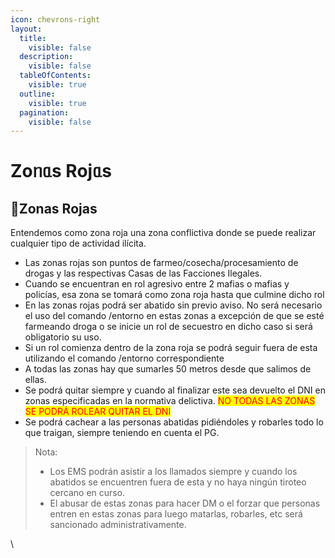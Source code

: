 ```yaml
---
icon: chevrons-right
layout:
  title:
    visible: false
  description:
    visible: false
  tableOfContents:
    visible: true
  outline:
    visible: true
  pagination:
    visible: false
---
```


# Zoᥒᥲs Rojᥲs

## 📖Zonas Rojas

Entendemos como zona roja una zona conflictiva donde se puede realizar cualquier tipo de actividad ilícita.

* Las zonas rojas son puntos de farmeo/cosecha/procesamiento de drogas y las respectivas Casas de las Facciones Ilegales.
* Cuando se encuentran en rol agresivo entre 2 mafias o mafias y policías, esa zona se tomará como zona roja hasta que culmine dicho rol
* En las zonas rojas podrá ser abatido sin previo aviso. No será necesario el uso del comando /entorno en estas zonas a excepción de que se esté farmeando droga o se inicie un rol de secuestro en dicho caso si será obligatorio su uso.
* Si un rol comienza dentro de la zona roja se podrá seguir fuera de esta utilizando el comando /entorno correspondiente
* A todas las zonas hay que sumarles 50 metros desde que salimos de ellas.
* Se podrá quitar siempre y cuando al finalizar este sea devuelto el DNI en zonas especificadas en la normativa delictiva. <mark style="color:red;">NO TODAS LAS ZONAS SE PODRÁ ROLEAR QUITAR EL DNI</mark>
* Se podrá cachear a las personas abatidas pidiéndoles y robarles todo lo que traigan, siempre teniendo en cuenta el PG.

> Nota:
>
> * Los EMS podrán asistir a los llamados siempre y cuando los abatidos se encuentren fuera de esta y no haya ningún tiroteo cercano en curso.
> * El abusar de estas zonas para hacer DM o el forzar que personas entren en estas zonas para luego matarlas, robarles, etc será sancionado administrativamente.

\
